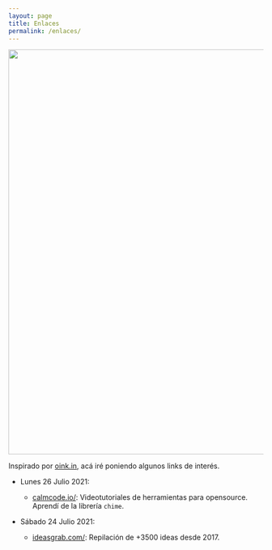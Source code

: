 ```yaml
---
layout: page
title: Enlaces
permalink: /enlaces/
---
```


<img src="{{ site.baseurl }}/images/monty_python_foot.png" height=800px class="monty-python-foot" />

Inspirado por [oink.in](https://oink.in/), acá iré poniendo algunos links de interés.

* Lunes 26 Julio 2021:
  * [calmcode.io/](https://calmcode.io/): Videotutoriales de herramientas para opensource. Aprendí de la librería `chime`.

* Sábado 24 Julio 2021:
  * [ideasgrab.com/](https://www.ideasgrab.com/): Repilación de +3500 ideas desde 2017.